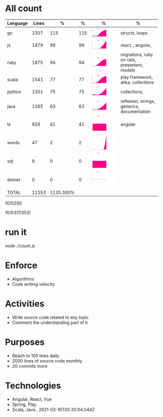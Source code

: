 # All count
|Language|Lines|%|%|%|%|
|----------|-------|--------|--------|--------|--------|
|go|2307|115|115|![go](https://raw.githubusercontent.com/kapit4n/l-10000-dev/master/go.png)|structs, loops|
|js|1979|99|99|![js](https://raw.githubusercontent.com/kapit4n/l-10000-dev/master/js.png)|react, , angular, |
|ruby|1875|94|94|![ruby](https://raw.githubusercontent.com/kapit4n/l-10000-dev/master/ruby.png)|migrations, ruby on rails, presenters, models|
|scala|1541|77|77|![scala](https://raw.githubusercontent.com/kapit4n/l-10000-dev/master/scala.png)|play framework, akka, collections|
|python|1501|75|75|![python](https://raw.githubusercontent.com/kapit4n/l-10000-dev/master/python.png)|collections, |
|java|1265|63|63|![java](https://raw.githubusercontent.com/kapit4n/l-10000-dev/master/java.png)|reflexion, strings, generics, documentation|
|ts|829|41|41|![ts](https://raw.githubusercontent.com/kapit4n/l-10000-dev/master/ts.png)|angular|
|words|47|2|2|![words](https://raw.githubusercontent.com/kapit4n/l-10000-dev/master/words.png)||
|sql|9|0|0|![sql](https://raw.githubusercontent.com/kapit4n/l-10000-dev/master/sql.png)||
|dotnet|0|0|0|![dotnet](https://raw.githubusercontent.com/kapit4n/l-10000-dev/master/dotnet.png)||
|TOTAL|11353|1135.300%|
10/02(0)

10/03(11353)


# run it
node ./count.js
    
# Enforce
* Algorithms
* Code writing velocity

# Activities
* Write source code related to any topic
* Comment the understanding part of it
    
# Purposes
* Reach to 100 lines daily
* 2000 lines of source code monthly
* 20 commits more

# Technologies
* Angular, React, Vue
* Spring, Play
* Scala, Java
, 2021-03-16T05:30:04.044Z
